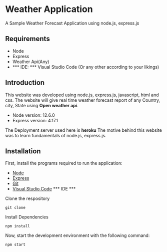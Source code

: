 # Weather Application 
A Sample Weather Forecast Application using node.js, express.js


## Requirements
- Node
- Express
- Weather Api(Any)
- *** IDE: *** Visual Studio Code (Or any other according to your likings)

## Introduction
This website was developed using node.js, express.js, javascript, html and css. The website will give real time weather forecast report of any Country, city, State using **Open weather api**.

- Node version: 12.6.0
- Express version: 4.17.1

The Deployment server used here is **heroku**
The motive behind this website was to learn fundamentals of node.js, express.js.

## Installation
First, install the programs required to run the application:
- [Node](https://nodejs.org/en/download/)
- [Express](https://expressjs.com/en/starter/installing.html)
- [Git](https://git-scm.com/downloads)
- [Visual Studio Code](https://code.visualstudio.com/) *** IDE ***

Clone the respository
```
git clone
```


Install Dependencies
```
npm install
```

Now, start the development environment with the following command:

```
npm start
```
